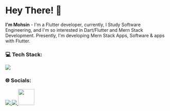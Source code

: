 # Hey There! 👋

**I'm Mohsin** - I'm a Flutter developer, currently, I Study Software Engineering, and I'm so interested in Dart/Flutter and Mern Stack Development. Presently, I'm developing Mern Stack Apps, Software & apps with Flutter.

### 💻 Tech Stack:

<a href="#">
    <img src="https://skillicons.dev/icons?i=dart,flutter,mongodb,express,react,nodejs,photoshop,illustrator,xd,vscode,git,github&theme=dark" />
  </a>
  
### 🌐 Socials:
<a href="https://instagram.com/mosen_here">
    <img src="https://skillicons.dev/icons?i=instagram&theme=dark" />
  </a>
  <a href="https://facebook.com/mosen_here">
    <img src="https://skillicons.dev/icons?i=facebook&theme=dark" />
  </a>
    <a href="https://mosen_dev03@gmail.com" target="_blank" rel="noreferrer"><img src="https://www.pngall.com/wp-content/uploads/12/Gmail-Logo-PNG-Cutout.png" height="50"  /></a>
